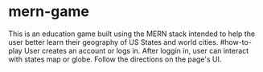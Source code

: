 # mern-game
This is an education game built using the MERN stack intended to help the user better learn their geography of US States and world cities.
#how-to-play
User creates an account or logs in. 
After loggin in, user can interact with states map or globe. Follow the directions on the page's UI.
